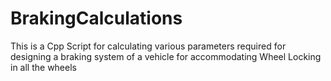 # BrakingCalculations
This is a Cpp Script for calculating various parameters required for designing a braking system of a vehicle for accommodating Wheel Locking in all the wheels
